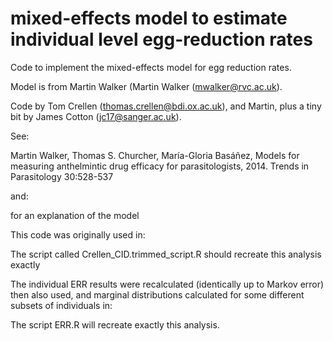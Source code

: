 # mixed-effects model to estimate individual level egg-reduction rates

Code to implement the mixed-effects model for egg reduction rates. 

Model is from Martin Walker (Martin Walker (mwalker@rvc.ac.uk).

Code by Tom Crellen (thomas.crellen@bdi.ox.ac.uk), and Martin, plus a tiny bit by James Cotton (jc17@sanger.ac.uk).

See:


Martin Walker, Thomas S. Churcher, María-Gloria Basáñez,
Models for measuring anthelmintic drug efficacy for parasitologists,
2014. Trends in Parasitology 30:528-537

and:


for an explanation of the model

This code was originally used in:


The script called Crellen_CID.trimmed_script.R should recreate this analysis exactly


The individual ERR results were recalculated (identically up to Markov error)  then also used, and marginal distributions calculated for some different subsets of individuals in:


The script ERR.R will recreate exactly this analysis.
